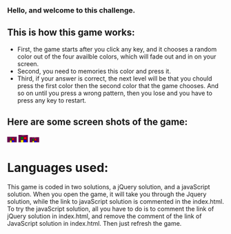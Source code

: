 ### Hello, and welcome to this challenge. 


## This is how this game works: 

- First, the game starts after you click any key, and it chooses a random color out of the four  availble colors, which will fade out and in on your screen.
- Second, you need to memories this color and press it.
- Third, if your answer is correct, the next level will be that you chould press the first color then the second color that the game chooses. And so on until you press a wrong pattern, then you lose and you have to press any key to restart.

## Here are some screen shots of the game:

<img width="22px" src="ScreenShots/Screenshot1.png">
<img width="22px" src="ScreenShots/Screenshot2.png">
<img width="22px" src="ScreenShots/Screenshot3.png">

# Languages used:

This game is coded in two solutions, a jQuery solution, and a javaScript solution.
When you open the game, it will take you through the Jquery solution, while the link to javaScript solution is commented in the index.html.
To try the javaScript solution, all you have to do is to comment the link of jQuery solution in index.html, and remove the comment of the link of JavaScript solution in index.html. Then just refresh the game.